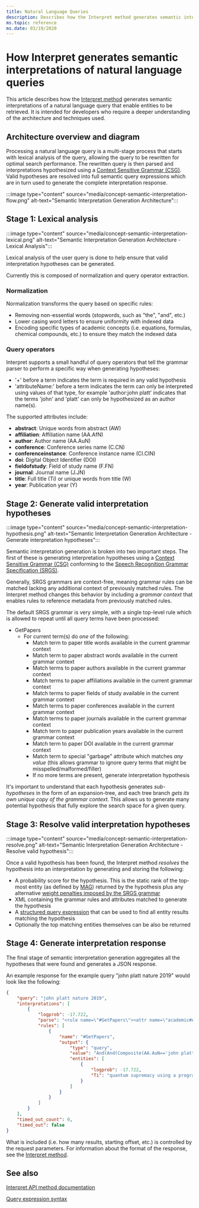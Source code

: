 ```yaml
---
title: Natural Language Queries
description: Describes how the Interpret method generates semantic interpretations of a natural language query
ms.topic: reference
ms.date: 03/19/2020
---
```


# How Interpret generates semantic interpretations of natural language queries

This article describes how the [Interpret method](reference-interpret-method.md) generates semantic interpretations of a natural language query that enable entities to be retrieved.
It is intended for developers who require a deeper understanding of the architecture and techniques used.

## Architecture overview and diagram

Processing a natural language query is a multi-stage process that starts with lexical analysis of the query, allowing the query to be rewritten for optimal search performance.
The rewritten query is then parsed and interpretations hypothesized using a [Context Sensitive Grammar (CSG)](https://en.wikipedia.org/wiki/Context-sensitive_grammar).
Valid hypotheses are resolved into full semantic query expressions which are in turn used to generate the complete interpretation response.

:::image type="content" source="media/concept-semantic-interpretation-flow.png" alt-text="Semantic Interpretation Generation Architecture":::

## Stage 1: Lexical analysis

:::image type="content" source="media/concept-semantic-interpretation-lexical.png" alt-text="Semantic Interpretation Generation Architecture - Lexical Analysis":::

Lexical analysis of the user query is done to help ensure that valid interpretation hypotheses can be generated.

Currently this is composed of normalization and query operator extraction.

### Normalization

Normalization transforms the query based on specific rules:

* Removing non-essential words (stopwords, such as "the", "and", etc.)
* Lower casing word letters to ensure uniformity with indexed data
* Encoding specific types of academic concepts (i.e. equations, formulas, chemical compounds, etc.) to ensure they match the indexed data

### Query operators

Interpret supports a small handful of query operators that tell the grammar parser to perform a specific way when generating hypotheses:

* '+' before a term indicates the term is required in any valid hypothesis
* 'attributeName:' before a term indicates the term can only be interpreted using values of that type, for example 'author:john platt' indicates that the terms 'john' and 'platt' can only be hypothesized as an author name(s).

The supported attributes include:

* **abstract**: Unique words from abstract (AW)
* **affiliation**: Affiliation name (AA.AfN)
* **author**: Author name (AA.AuN)
* **conference**: Conference series name (C.CN)
* **conferenceinstance**: Conference instance name (CI.CIN)
* **doi**: Digital Object Identifier (DOI)
* **fieldofstudy**: Field of study name (F.FN)
* **journal**: Journal name (J.JN)
* **title**: Full title (Ti) or unique words from title (W)
* **year**: Publication year (Y)

## Stage 2: Generate valid interpretation hypotheses

:::image type="content" source="media/concept-semantic-interpretation-hypothesis.png" alt-text="Semantic Interpretation Generation Architecture - Generate interpretation hypotheses":::

Semantic interpretation generation is broken into two important steps. The first of these is generating interpretation hypotheses using a [Context Sensitive Grammar (CSG)](https://en.wikipedia.org/wiki/Context-sensitive_grammar) conforming to the [Speech Recognition Grammar Specification (SRGS)](https://www.w3.org/TR/speech-grammar/).

Generally, SRGS grammars are context-free, meaning grammar rules can be matched lacking any additional context of previously matched rules.
The Interpret method changes this behavior by including a *grammar context* that enables rules to reference metadata from previously matched rules.

The default SRGS grammar is very simple, with a single top-level rule which is allowed to repeat until all query terms have been processed:

* GetPapers
  * For current term(s) do *one* of the following:
    * Match term to paper title words available in the current grammar context
    * Match term to paper abstract words available in the current grammar context
    * Match terms to paper authors available in the current grammar context
    * Match terms to paper affiliations available in the current grammar context
    * Match terms to paper fields of study available in the current grammar context
    * Match terms to paper conferences available in the current grammar context
    * Match terms to paper journals available in the current grammar context
    * Match term to paper publication years available in the current grammar context
    * Match term to paper DOI available in the current grammar context
    * Match term to special "garbage" attribute which matches *any value* (this allows grammar to ignore query terms that might be misspelled/malformed/filler)
    * If no more terms are present, generate interpretation hypothesis

It's important to understand that each hypothesis generates *sub-hypotheses* in the form of an expansion-tree, and each tree branch *gets its own unique copy of the grammar context*.
This allows us to generate many potential hypothesis that fully explore the search space for a given query.

## Stage 3: Resolve valid interpretation hypotheses

:::image type="content" source="media/concept-semantic-interpretation-resolve.png" alt-text="Semantic Interpretation Generation Architecture - Resolve valid hypothesis":::

Once a valid hypothesis has been found, the Interpret method *resolves* the hypothesis into an interpretation by generating and storing the following:

* A probability score for the hypothesis.
This is the static rank of the top-most entity (as defined by [MAG](../graph/reference-data-schema.md)) returned by the hypothesis plus any alternative [weight penalties imposed by the SRGS grammar](https://www.w3.org/TR/speech-grammar/#S2.4)
* XML containing the grammar rules and attributes matched to generate the hypothesis
* A [structured query expression](reference-query-expression-syntax.md) that can be used to find all entity results matching the hypothesis
* Optionally the top matching entities themselves can be also be returned

## Stage 4: Generate interpretation response

The final stage of semantic interpretation generation aggregates all the hypotheses that were found and generates a JSON response.

An example response for the example query "john platt nature 2019" would look like the following:

```JSON
{
    "query": "john platt nature 2019",
    "interpretations": [
        {
            "logprob": -17.722,
            "parse": "<rule name=\"#GetPapers\"><attr name=\"academic#AA.AuN\">john platt</attr> <attr name=\"academic#J.JN\">nature</attr> <attr name=\"academic#Y\">2019</attr><end/></rule>",
            "rules": [
                {
                    "name": "#GetPapers",
                    "output": {
                        "type": "query",
                        "value": "And(And(Composite(AA.AuN=='john platt'),Composite(J.JN=='nature')),Y=2019)",
                        "entities": [
                            {
                                "logprob": -17.722,
                                "Ti": "quantum supremacy using a programmable superconducting processor"
                            }
                        ]
                    }
                }
            ]
        }
    ],
    "timed_out_count": 0,
    "timed_out": false
}
```

What is included (i.e. how many results, starting offset, etc.) is controlled by the request parameters.
For information about the format of the response, see the [Interpret method](reference-interpret-method.md).

## See also

[Interpret API method documentation](reference-interpret-method.md)

[Query expression syntax](reference-query-expression-syntax.md)